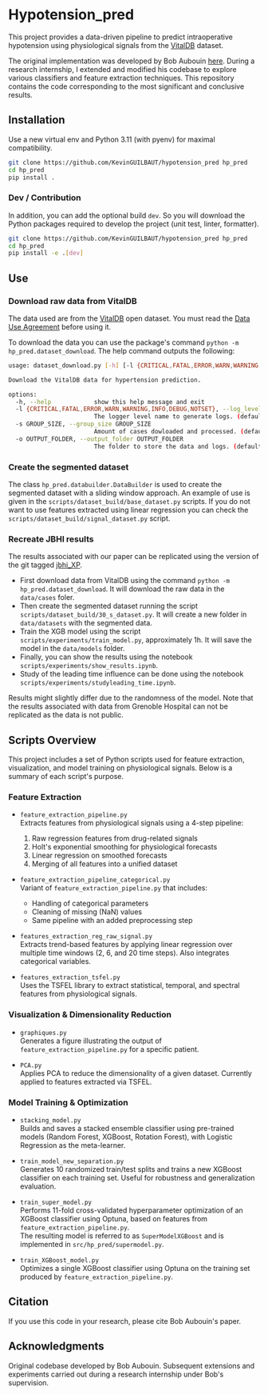 # Hypotension_pred
This project provides a data-driven pipeline to predict intraoperative hypotension using physiological signals from the [VitalDB](https://vitaldb.net/) dataset.

The original implementation was developed by Bob Aubouin [here](https://github.com/BobAubouin/hypotension_pred).
During a research internship, I extended and modified his codebase to explore various classifiers and feature extraction techniques. This repository contains the code corresponding to the most significant and conclusive results.

## Installation

Use a new virtual env and Python 3.11 (with pyenv) for maximal compatibility.

```bash
git clone https://github.com/KevinGUILBAUT/hypotension_pred hp_pred
cd hp_pred
pip install .
```

### Dev / Contribution

In addition, you can add the optional build `dev`. So you will download the Python packages required to develop the project (unit test, linter, formatter).

```bash
git clone https://github.com/KevinGUILBAUT/hypotension_pred hp_pred
cd hp_pred
pip install -e .[dev]
```

## Use

### Download raw data from VitalDB

The data used are from the [VitalDB](https://vitaldb.net/) open dataset. You must read the [Data Use Agreement](https://vitaldb.net/dataset/#h.vcpgs1yemdb5) before using it.

 To download the data you can use the package's command `python -m hp_pred.dataset_download`. The help command outputs the following:

```bash
usage: dataset_download.py [-h] [-l {CRITICAL,FATAL,ERROR,WARN,WARNING,INFO,DEBUG,NOTSET}] [-s GROUP_SIZE] [-o OUTPUT_FOLDER]

Download the VitalDB data for hypertension prediction.

options:
  -h, --help            show this help message and exit
  -l {CRITICAL,FATAL,ERROR,WARN,WARNING,INFO,DEBUG,NOTSET}, --log_level_name {CRITICAL,FATAL,ERROR,WARN,WARNING,INFO,DEBUG,NOTSET}
                        The logger level name to generate logs. (default: INFO)
  -s GROUP_SIZE, --group_size GROUP_SIZE
                        Amount of cases dowloaded and processed. (default: 950)
  -o OUTPUT_FOLDER, --output_folder OUTPUT_FOLDER
                        The folder to store the data and logs. (default: data)
```

### Create the segmented dataset

The class `hp_pred.databuilder.DataBuilder` is used to create the segmented dataset with a sliding window approach. An example of use is given in the `scripts/dataset_build/base_dataset.py` scripts. If you do not want to use features extracted using linear regression you can check the `scripts/dataset_build/signal_dataset.py` script.

### Recreate JBHI results

The results associated with our paper can be replicated using the version of the git tagged [jbhi_XP](https://github.com/BobAubouin/hypotension_pred/releases/tag/jbhi_XP).

- First download data from VitalDB using the command `python -m hp_pred.dataset_download`. It will download the raw data in the `data/cases` foler.
- Then create the segmented dataset running the script `scripts/dataset_build/30_s_dataset.py`. It will create a new folder in `data/datasets` with the segmented data.
- Train the XGB model using the script `scripts/experiments/train_model.py`, approximately 1h. It will save the model in the `data/models` folder.
- Finally, you can show the results using the notebook `scripts/experiments/show_results.ipynb`.
- Study of the leading time influence can be done using the notebook `scripts/experiments/studyleading_time.ipynb`.

Results might slightly differ due to the randomness of the model.
Note that the results associated with data from Grenoble Hospital can not be replicated as the data is not public.

## Scripts Overview

This project includes a set of Python scripts used for feature extraction, visualization, and model training on physiological signals. Below is a summary of each script's purpose.

### Feature Extraction

- `feature_extraction_pipeline.py`  
  Extracts features from physiological signals using a 4-step pipeline:
  1. Raw regression features from drug-related signals  
  2. Holt's exponential smoothing for physiological forecasts  
  3. Linear regression on smoothed forecasts  
  4. Merging of all features into a unified dataset

- `feature_extraction_pipeline_categorical.py`  
  Variant of `feature_extraction_pipeline.py` that includes:
  - Handling of categorical parameters  
  - Cleaning of missing (NaN) values  
  - Same pipeline with an added preprocessing step

- `features_extraction_reg_raw_signal.py`  
  Extracts trend-based features by applying linear regression over multiple time windows (2, 6, and 20 time steps). Also integrates categorical variables.

- `features_extraction_tsfel.py`  
  Uses the TSFEL library to extract statistical, temporal, and spectral features from physiological signals.

### Visualization & Dimensionality Reduction

- `graphiques.py`  
  Generates a figure illustrating the output of `feature_extraction_pipeline.py` for a specific patient.

- `PCA.py`  
  Applies PCA to reduce the dimensionality of a given dataset. Currently applied to features extracted via TSFEL.

### Model Training & Optimization

- `stacking_model.py`  
  Builds and saves a stacked ensemble classifier using pre-trained models (Random Forest, XGBoost, Rotation Forest), with Logistic Regression as the meta-learner.

- `train_model_new_separation.py`  
  Generates 10 randomized train/test splits and trains a new XGBoost classifier on each training set. Useful for robustness and generalization evaluation.

- `train_super_model.py`  
  Performs 11-fold cross-validated hyperparameter optimization of an XGBoost classifier using Optuna, based on features from `feature_extraction_pipeline.py`.  
  The resulting model is referred to as `SuperModelXGBoost` and is implemented in `src/hp_pred/supermodel.py`.

- `train_XGBoost_model.py`  
  Optimizes a single XGBoost classifier using Optuna on the training set produced by `feature_extraction_pipeline.py`.

## Citation

If you use this code in your research, please cite Bob Aubouin's paper.


## Acknowledgments
Original codebase developed by Bob Aubouin.
Subsequent extensions and experiments carried out during a research internship under Bob's supervision.
